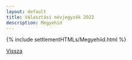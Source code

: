 ```yaml
---
layout: default
title: Választási névjegyzék 2022
description: Megyehíd
---
```


{% include settlementHTMLs/Megyehiid.html %}

[Vissza](../)